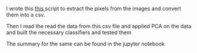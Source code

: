 I wrote this <a href = "https://github.com/Pranav-20186017/usl-img_recog/blob/master/img_to_csv.py">this </a> script to extract the pixels from the images and convert them into a csv.

Then I read the read the data from this csv file and applied PCA on the data and built the necessary classifiers and tested them 

The summary for the same can be found in the jupyter notebook
